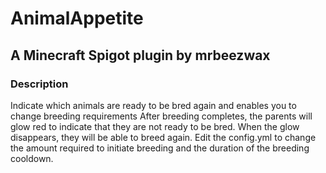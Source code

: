 # AnimalAppetite
## A Minecraft Spigot plugin by mrbeezwax

### Description
Indicate which animals are ready to be bred again and enables you to change breeding requirements
After breeding completes, the parents will glow red to indicate that they are not ready to be bred. When the glow disappears, they will be able to breed again. Edit the config.yml to change the amount required to initiate breeding and the duration of the breeding cooldown.
